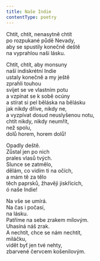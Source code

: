 ```yaml
---
title: Naše Indie
contentType: poetry
---
```


<section>

Chtít, chtít, nenasytně chtít  
po rozpukané půdě Nevady,  
aby se spustily konečně deště  
na vyprahlou naši lásku.

</section>

<section>

Chtít, chtít, aby monsuny  
naší indiskrétní Indie  
ustaly konečně a my ještě  
zprahli touhou  
svíjet se ve vlastním potu  
a vzpínat se k sobě ocúny  
a stírat si pel běláska na bělásku  
jak nikdy dříve, nikdy ne,  
a vyzpívat dosud neuslyšenou notu,  
chtít nikdy, nikdy neumřít,  
než spolu,  
dolů horem, horem dolů!

</section>

<section>

Opadly deště.  
Zůstal jen po nich  
prales vlasů tvých.  
Slunce se zatmělo,  
dělám, co vidím ti na očích,  
a mám tě za tělo  
těch paprsků, žhavěji jiskřících,  
ó naše Indie!

</section>

<section>

Na vše se umírá.  
Na čas i počasí,  
na lásku.  
Patříme na sebe zrakem mílovým.  
Uhasíná náš zrak.  
A nechtít, chce se nám nechtít,  
miláčku,  
vidět byť jen tvé nehty,  
zbarvené červcem košenilovým.

</section>

